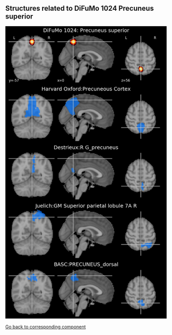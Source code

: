 


## Structures related to DiFuMo 1024 Precuneus superior

![703](703.jpg "Structures related to DiFuMo 1024 Precuneus superior")

[Go back to corresponding component](https://parietal-inria.github.io/DiFuMo/1024/html/703.html)